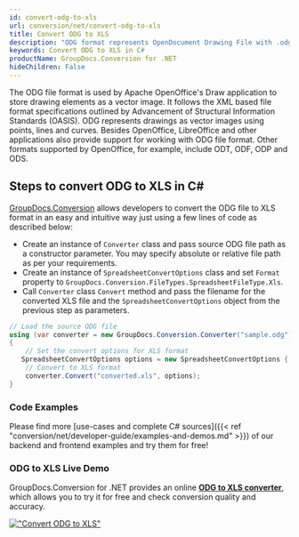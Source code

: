 ```yaml
---
id: convert-odg-to-xls
url: conversion/net/convert-odg-to-xls
title: Convert ODG to XLS
description: "ODG format represents OpenDocument Drawing File with .odg extension. Learn how to convert ODG to XLS file programmatically in C# language using GroupDocs.Conversion for .NET library."
keywords: Convert ODG to XLS in C#
productName: GroupDocs.Conversion for .NET
hideChildren: False
---
```


The ODG file format is used by Apache OpenOffice's Draw application to store drawing elements as a vector image. It follows the XML based file format specifications outlined by Advancement of Structural Information Standards (OASIS). ODG represents drawings as vector images using points, lines and curves. Besides OpenOffice, LibreOffice and other applications also provide support for working with ODG file format. Other formats supported by OpenOffice, for example, include ODT, ODF, ODP and ODS.

## Steps to convert ODG to XLS in C#

[GroupDocs.Conversion](https://products.groupdocs.com/conversion/net) allows developers to convert the ODG file to XLS format in an easy and intuitive way just using a few lines of code as described below:

* Create an instance of `Converter` class and pass source ODG file path as a constructor parameter. You may specify absolute or relative file path as per your requirements. 
* Create an instance of `SpreadsheetConvertOptions` class and set `Format` property to `GroupDocs.Conversion.FileTypes.SpreadsheetFileType.Xls`.
* Call `Converter` class `Convert` method and pass the filename for the converted XLS file and the `SpreadsheetConvertOptions` object from the previous step as parameters.

```csharp
// Load the source ODG file
using (var converter = new GroupDocs.Conversion.Converter("sample.odg"))
{
    // Set the convert options for XLS format
   SpreadsheetConvertOptions options = new SpreadsheetConvertOptions { Format = GroupDocs.Conversion.FileTypes.SpreadsheetFileType.Xls };
    // Convert to XLS format
    converter.Convert("converted.xls", options);
}
```

### Code Examples

Please find more [use-cases and complete C# sources]({{< ref "conversion/net/developer-guide/examples-and-demos.md" >}}) of our backend and frontend examples and try them for free!

### ODG to XLS Live Demo

GroupDocs.Conversion for .NET provides an online [**ODG to XLS converter**](https://products.groupdocs.app/conversion/odg-to-xls), which allows you to try it for free and check conversion quality and accuracy.

[!["Convert ODG to XLS"](conversion/net/images/convert-to-xls/convert-odg-to-xls.png)](https://products.groupdocs.app/conversion/odg-to-xls)